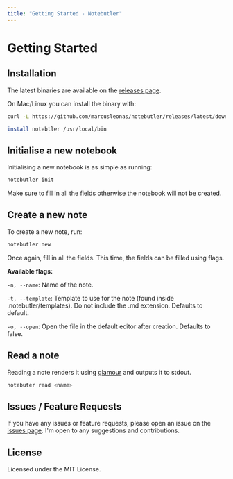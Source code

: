 ```yaml
---
title: "Getting Started - Notebutler"
---
```


# Getting Started

## Installation

The latest binaries are available on the [releases page](https://github.com/marcusleonas/notebutler/releases).

On Mac/Linux you can install the binary with:

```sh
curl -L https://github.com/marcusleonas/notebutler/releases/latest/download/<version>.tgz -o notebutler

install notebtler /usr/local/bin
```

## Initialise a new notebook

Initialising a new notebook is as simple as running:

```sh
notebutler init
```

Make sure to fill in all the fields otherwise the notebook will not be created.

## Create a new note

To create a new note, run:

```sh
notebutler new
```

Once again, fill in all the fields. This time, the fields can be filled using flags.

**Available flags:**

`-n, --name`: Name of the note.

`-t, --template`: Template to use for the note (found inside .notebutler/templates).
Do not include the .md extension. Defaults to default.

`-o, --open`: Open the file in the default editor after creation. Defaults to false.

## Read a note

Reading a note renders it using [glamour](https://github.com/charmbracelet/glamour)
and outputs it to stdout.

```sh
notebuter read <name>
```

## Issues / Feature Requests

If you have any issues or feature requests, please open an issue on the
[issues page](https://github.com/marcusleonas/notebutler/issues). I'm open
to any suggestions and contributions.

## License

Licensed under the MIT License.

